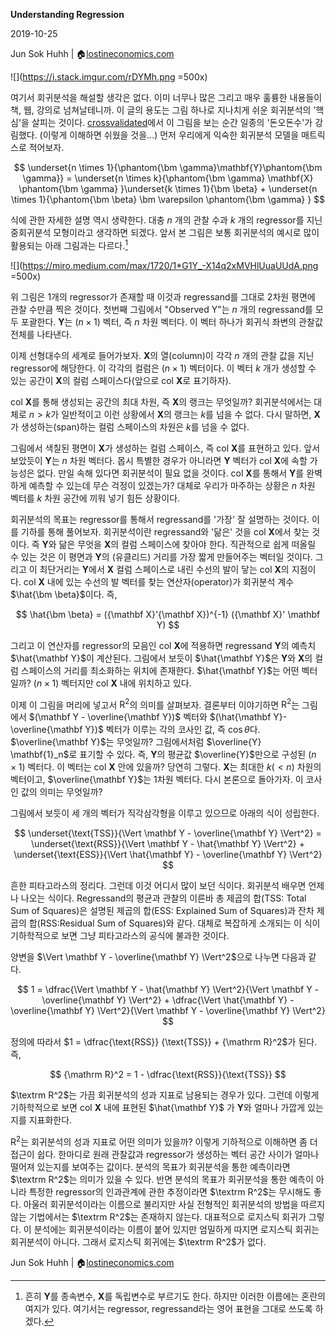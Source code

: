 

**Understanding Regression**
 

2019-10-25

Jun Sok Huhh | :house:[lostineconomics.com](http://lostineconomics.com)

![](https://i.stack.imgur.com/rDYMh.png =500x)

여기서 회귀분석을 해설할 생각은 없다. 이미 너무나 많은 그리고 매우 훌륭한 내용들이 책, 웹, 강의로 넘쳐날테니까. 이 글의 용도는 그림 하나로 지나치게 쉬운 회귀분석의 '핵심'을 살피는 것이다. [crossvalidated](https://stats.stackexchange.com/questions/123651/geometric-interpretation-of-multiple-correlation-coefficient-r-and-coefficient)에서 이 그림을 보는 순간 일종의 '돈오돈수'가 강림했다. (이렇게 이해하면 쉬웠을 것을...) 먼저 우리에게 익숙한 회귀분석 모델을 매트릭스로 적어보자. 

$$
\underset{n \times 1}{\phantom{\bm \gamma}\mathbf{Y}\phantom{\bm \gamma}} = \underset{n \times k}{\phantom{\bm \gamma} \mathbf{X} \phantom{\bm \gamma} }\underset{k \times 1}{\bm \beta} + \underset{n \times 1}{\phantom{\bm \beta} \bm \varepsilon \phantom{\bm \gamma} }
$$

식에 관한 자세한 설명 역시 생략한다. 대충 $n$ 개의 관찰 수과 $k$ 개의 regressor를 지닌 중회귀분석 모형이라고 생각하면 되겠다.  앞서 본 그림은 보통 회귀분석의 예시로 많이 활용되는 아래 그림과는 다르다.[^1]

[^1]: 흔히 $\mathbf Y$를 종속변수, $\mathbf X$를 독립변수로 부르기도 한다. 하지만 이러한 이름에는 혼란의 여지가 있다. 여기서는 regressor, regressand라는 영어 표현을 그대로 쓰도록 하겠다. 

![](https://miro.medium.com/max/1720/1*G1Y_-X14q2xMVHlUuaUUdA.png =500x)

위 그림은 1개의 regressor가 존재할 때 이것과 regressand를 그대로 2차원 평면에 관찰 수만큼 찍은 것이다. 첫번째 그림에서 "Observed Y"는 $n$ 개의 regressand를 모두 포괄한다. $\mathbf{Y}$는 $(n \times 1)$ 벡터, 즉 $n$ 차원 벡터다. 이 벡터 하나가 회귀식 좌변의 관찰값 전체를 나타낸다. 

이제 선형대수의 세계로 들어가보자. $\mathbf X$의 열(column)이 각각 $n$ 개의 관찰 값을 지닌 regressor에 해당한다. 이 각각의 컬럼은 $(n \times 1)$ 벡터이다. 이 벡터 $k$ 개가 생성할 수 있는 공간이 $\mathbf X$의 컬럼 스페이스다(앞으로 col $\mathbf X$로 표기하자). 

col $\mathbf X$를 통해 생성되는 공간의 최대 차원, 즉 $\mathbf X$의 랭크는 무엇일까? 회귀분석에서는 대체로 $n > k$가 일반적이고 이런 상황에서 $\mathbf X$의 랭크는 $k$를 넘을 수 없다. 다시 말하면, $\mathbf X$가 생성하는(span)하는 컬럼 스페이스의 차원은 $k$를 넘을 수 없다. 

그림에서 색칠된 평면이 $\mathbf X$가 생성하는 컬럼 스페이스, 즉 col $\mathbf X$를 표현하고 있다. 앞서 보았듯이 $\mathbf Y$는 $n$ 차원 벡터다. 몹시 특별한 경우가 아니라면 $\mathbf Y$ 벡터가 col $\mathbf X$에 속할 가능성은 없다. 만일 속해 있다면 회귀분석이 필요 없을 것이다. col $\mathbf X$를 통해서 $\mathbf Y$를 완벽하게 예측할 수 있는데 무슨 걱정이 있겠는가? 대체로 우리가 마주하는 상황은 $n$ 차원 벡터를 $k$ 차원 공간에 끼워 넣기 힘든 상황이다. 

회귀분석의 목표는 regressor를 통해서 regressand를 '가장' 잘 설명하는 것이다. 이를 기하를 통해 풀어보자. 회귀분석이란 regressand와 '닮은' 것을 col $\mathbf X$에서 찾는 것이다. 즉 $\mathbf Y$와 닮은 무엇을 $\mathbf X$의 컬럼 스페이스에 찾아야 한다. 직관적으로 쉽게 떠올릴 수 있는 것은 이 평면과 $\mathbf Y$의 (유클리드) 거리를 가장 짧게 만들어주는 벡터일 것이다. 그리고 이 최단거리는 $\mathbf Y$에서 $\mathbf X$ 컬럼 스페이스로 내린 수선의 발이 닿는 col $\mathbf X$의 지점이다. col $\mathbf X$ 내에 있는 수선의 발 벡터를 찾는 연산자(operator)가 회귀분석 계수 $\hat{\bm \beta}$이다. 즉, 

$$
\hat{\bm \beta} = ({\mathbf X}'{\mathbf X})^{-1} ({\mathbf X}' \mathbf Y)
$$

그리고 이 연산자를 regressor의  모음인 col $\mathbf X$에 적용하면 regressand $\mathbf Y$의 예측치 $\hat{\mathbf Y}$이 계산된다. 그림에서 보듯이 $\hat{\mathbf Y}$은 $\mathbf Y$와 $\mathbf X$의 컬럼 스페이스의 거리를 최소화하는 위치에 존재한다. $\hat{\mathbf Y}$는 어떤 벡터일까? $(n \times 1)$ 벡터지만   col $\mathbf X$ 내에 위치하고 있다. 

이제 이 그림을 머리에 넣고서 $\mathrm R^2$의 의미를 살펴보자. 결론부터 이야기하면  $\mathrm R^2$는 그림에서 $(\mathbf Y - \overline{\mathbf Y})$ 벡터와 $(\hat{\mathbf Y}-\overline{\mathbf Y})$ 벡터가 이루는 각의 코사인 값, 즉 $\cos \theta$다. $\overline{\mathbf Y}$는 무엇일까? 그림에서처럼 $\overline{Y} \mathbf{1}_n$로 표기할 수 있다. 즉, $\mathbf Y$의 평균값 $\overline{Y}$만으로 구성된 $(n \times 1)$ 벡터다. 이 벡터는 col $\mathbf X$ 안에 있을까? 당연히 그렇다. $\mathbf X$는 최대한 $k(<n)$ 차원의 벡터이고, $\overline{\mathbf Y}$는 1차원 벡터다. 다시 본론으로 돌아가자. 이 코사인 값의 의미는 무엇일까? 

그림에서 보듯이 세 개의 벡터가 직각삼각형을 이루고 있으므로 아래의 식이 성립한다. 

$$
\underset{\text{TSS}}{\Vert \mathbf Y - \overline{\mathbf Y} \Vert^2} = \underset{\text{RSS}}{\Vert \mathbf Y - \hat{\mathbf Y} \Vert^2} + \underset{\text{ESS}}{\Vert \hat{\mathbf Y} - \overline{\mathbf Y} \Vert^2}
$$

흔한 피타고라스의 정리다. 그런데 이것 어디서 많이 보던 식이다. 회귀분석 배우면 언제나 나오는 식이다. Regressand의 평균과 관찰의 이른바 총 제곱의 합(TSS: Total Sum of Squares)은 설명된 제곱의 합(ESS: Explained Sum of Squares)과 잔차 제곱의 합(RSS:Residual Sum of Squares)와 같다. 대체로 복잡하게 소개되는 이 식이 기하학적으로 보면 그냥 피타고라스의 공식에 불과한 것이다.  

양변을 $\Vert \mathbf Y - \overline{\mathbf Y} \Vert^2$으로 나누면 다음과 같다. 

$$
1 =  \dfrac{\Vert \mathbf Y - \hat{\mathbf Y} \Vert^2}{\Vert \mathbf Y - \overline{\mathbf Y} \Vert^2} + \dfrac{\Vert \hat{\mathbf Y} - \overline{\mathbf Y} \Vert^2}{\Vert \mathbf Y - \overline{\mathbf Y} \Vert^2}
$$

정의에 따라서 $1 = \dfrac{\text{RSS}} {\text{TSS}} +  {\mathrm R}^2$가 된다. 즉, 

$$
  {\mathrm R}^2 = 1 - \dfrac{\text{RSS}}{\text{TSS}}
$$

$\textrm R^2$는 가끔 회귀분석의 성과 지표로 남용되는 경우가 있다. 그런데 이렇게 기하학적으로 보면 col $\mathbf X$ 내에 표현된 $\hat{\mathbf Y}$ 가 $\mathbf Y$와 얼마나 가깝게 있는지를 지표화한다. 

${\mathrm R}^2$는 회귀분석의 성과 지표로 어떤 의미가 있을까? 이렇게 기하적으로 이해하면 좀 더 접근이 쉽다. 한마디로 원래 관찰값과 regressor가 생성하는 벡터 공간 사이가 얼마나 떨어져 있는지를 보여주는 값이다. 분석의 목표가 회귀분석을 통한 예측이라면 $\textrm R^2$는 의미가 있을 수 있다. 반면 분석의 목표가 회귀분석을 통한 예측이 아니라 특정한 regressor의 인과관계에 관한 추정이라면  $\textrm R^2$는 무시해도 좋다. 아울러 회귀분석이라는 이름으로 불리지만 사실 전형적인 회귀분석의 방법을 따르지 않는 기법에서는  $\textrm R^2$는 존재하지 않는다. 대표적으로 로지스틱 회귀가 그렇다. 이 분석에는 회귀분석이라는 이름이 붙어 있지만 엄밀하게 따지면 로지스틱 회귀는 회귀분석이 아니다. 그래서 로지스틱 회귀에는 $\textrm R^2$가 없다.

Jun Sok Huhh | :house:[lostineconomics.com](http://lostineconomics.com)
<!--stackedit_data:
eyJoaXN0b3J5IjpbLTIwNDExNjk0MjUsLTEyMzQyMjUxNSwtNT
M2OTcxNzM5LC0zMTA4MzY2NTIsMjAyMzAxNTA5NiwtMTI4OTM5
NDY0NCwtNzQ3NzAzNDAzLC0xOTYyOTM5MzU1LC0xNTEzODIwMz
E5XX0=
-->